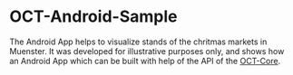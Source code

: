 # OCT-Android-Sample

The Android App helps to visualize stands of the chritmas markets in Muenster. It was developed for illustrative purposes only, and shows how  an Android App which can be built with help of the API of the [OCT-Core](https://github.com/geo-c/OCT-Core).
